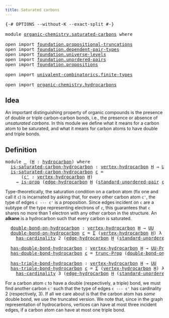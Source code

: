 ```yaml
---
title: Saturated carbons
---
```


<pre class="Agda"><a id="43" class="Symbol">{-#</a> <a id="47" class="Keyword">OPTIONS</a> <a id="55" class="Pragma">--without-K</a> <a id="67" class="Pragma">--exact-split</a> <a id="81" class="Symbol">#-}</a>

<a id="86" class="Keyword">module</a> <a id="93" href="organic-chemistry.saturated-carbons.html" class="Module">organic-chemistry.saturated-carbons</a> <a id="129" class="Keyword">where</a>

<a id="136" class="Keyword">open</a> <a id="141" class="Keyword">import</a> <a id="148" href="foundation.propositional-truncations.html" class="Module">foundation.propositional-truncations</a>
<a id="185" class="Keyword">open</a> <a id="190" class="Keyword">import</a> <a id="197" href="foundation.dependent-pair-types.html" class="Module">foundation.dependent-pair-types</a>
<a id="229" class="Keyword">open</a> <a id="234" class="Keyword">import</a> <a id="241" href="foundation.universe-levels.html" class="Module">foundation.universe-levels</a>
<a id="268" class="Keyword">open</a> <a id="273" class="Keyword">import</a> <a id="280" href="foundation.unordered-pairs.html" class="Module">foundation.unordered-pairs</a>
<a id="307" class="Keyword">open</a> <a id="312" class="Keyword">import</a> <a id="319" href="foundation.propositions.html" class="Module">foundation.propositions</a>

<a id="344" class="Keyword">open</a> <a id="349" class="Keyword">import</a> <a id="356" href="univalent-combinatorics.finite-types.html" class="Module">univalent-combinatorics.finite-types</a>

<a id="394" class="Keyword">open</a> <a id="399" class="Keyword">import</a> <a id="406" href="organic-chemistry.hydrocarbons.html" class="Module">organic-chemistry.hydrocarbons</a>
</pre>
## Idea

An important distinguishing property of organic compounds is the presence of double or triple carbon-carbon bonds, i.e., the presence or absence of _unsaturated carbons_. In this module we define what it means for a carbon atom to be saturated, and what it means for carbon atoms to have double and triple bonds.

## Definition

<pre class="Agda"><a id="788" class="Keyword">module</a> <a id="795" href="organic-chemistry.saturated-carbons.html#795" class="Module">_</a> <a id="797" class="Symbol">(</a><a id="798" href="organic-chemistry.saturated-carbons.html#798" class="Bound">H</a> <a id="800" class="Symbol">:</a> <a id="802" href="organic-chemistry.hydrocarbons.html#1564" class="Function">hydrocarbon</a><a id="813" class="Symbol">)</a> <a id="815" class="Keyword">where</a>
  <a id="823" href="organic-chemistry.saturated-carbons.html#823" class="Function">is-saturated-carbon-hydrocarbon</a> <a id="855" class="Symbol">:</a> <a id="857" href="organic-chemistry.hydrocarbons.html#2659" class="Function">vertex-hydrocarbon</a> <a id="876" href="organic-chemistry.saturated-carbons.html#798" class="Bound">H</a> <a id="878" class="Symbol">→</a> <a id="880" href="foundation-core.universe-levels.html#235" class="Primitive">UU</a>
  <a id="885" href="organic-chemistry.saturated-carbons.html#823" class="Function">is-saturated-carbon-hydrocarbon</a> <a id="917" href="organic-chemistry.saturated-carbons.html#917" class="Bound">c</a> <a id="919" class="Symbol">=</a>
      <a id="927" class="Symbol">(</a><a id="928" href="organic-chemistry.saturated-carbons.html#928" class="Bound">c&#39;</a> <a id="931" class="Symbol">:</a> <a id="933" href="organic-chemistry.hydrocarbons.html#2659" class="Function">vertex-hydrocarbon</a> <a id="952" href="organic-chemistry.saturated-carbons.html#798" class="Bound">H</a><a id="953" class="Symbol">)</a>
    <a id="959" class="Symbol">→</a> <a id="961" href="foundation-core.propositions.html#1309" class="Function">is-prop</a> <a id="969" class="Symbol">(</a><a id="970" href="organic-chemistry.hydrocarbons.html#3175" class="Function">edge-hydrocarbon</a> <a id="987" href="organic-chemistry.saturated-carbons.html#798" class="Bound">H</a> <a id="989" class="Symbol">(</a><a id="990" href="foundation.unordered-pairs.html#5112" class="Function">standard-unordered-pair</a> <a id="1014" href="organic-chemistry.saturated-carbons.html#917" class="Bound">c</a> <a id="1016" href="organic-chemistry.saturated-carbons.html#928" class="Bound">c&#39;</a><a id="1018" class="Symbol">))</a>
</pre>
Type-theoretically, the saturation condition on a carbon atom (fix one and call it `c`) is incarnated by asking that, for every other carbon atom `c'`, the type of edges `c --- c'` is a proposition. Since edges incident on `c` are a subtype of the type representing electrons of `c`, this guarantees that `c` shares no more than 1 electron with any other carbon in the structure. An **alkane** is a hydrocarbon such that every carbon is saturated.

<pre class="Agda">  <a id="1485" href="organic-chemistry.saturated-carbons.html#1485" class="Function">double-bond-on-hydrocarbon</a> <a id="1512" class="Symbol">:</a> <a id="1514" href="organic-chemistry.hydrocarbons.html#2659" class="Function">vertex-hydrocarbon</a> <a id="1533" href="organic-chemistry.saturated-carbons.html#798" class="Bound">H</a> <a id="1535" class="Symbol">→</a> <a id="1537" href="foundation-core.universe-levels.html#235" class="Primitive">UU</a>
  <a id="1542" href="organic-chemistry.saturated-carbons.html#1485" class="Function">double-bond-on-hydrocarbon</a> <a id="1569" href="organic-chemistry.saturated-carbons.html#1569" class="Bound">c</a> <a id="1571" class="Symbol">=</a> <a id="1573" href="foundation-core.dependent-pair-types.html#515" class="Record">Σ</a> <a id="1575" class="Symbol">(</a><a id="1576" href="organic-chemistry.hydrocarbons.html#2659" class="Function">vertex-hydrocarbon</a> <a id="1595" href="organic-chemistry.saturated-carbons.html#798" class="Bound">H</a><a id="1596" class="Symbol">)</a> <a id="1598" class="Symbol">λ</a> <a id="1600" href="organic-chemistry.saturated-carbons.html#1600" class="Bound">c&#39;</a> <a id="1603" class="Symbol">→</a>
    <a id="1609" href="univalent-combinatorics.finite-types.html#5213" class="Function">has-cardinality</a> <a id="1625" class="Number">2</a> <a id="1627" class="Symbol">(</a><a id="1628" href="organic-chemistry.hydrocarbons.html#3175" class="Function">edge-hydrocarbon</a> <a id="1645" href="organic-chemistry.saturated-carbons.html#798" class="Bound">H</a> <a id="1647" class="Symbol">(</a><a id="1648" href="foundation.unordered-pairs.html#5112" class="Function">standard-unordered-pair</a> <a id="1672" href="organic-chemistry.saturated-carbons.html#1569" class="Bound">c</a> <a id="1674" href="organic-chemistry.saturated-carbons.html#1600" class="Bound">c&#39;</a><a id="1676" class="Symbol">))</a>

  <a id="1682" href="organic-chemistry.saturated-carbons.html#1682" class="Function">has-double-bond-hydrocarbon</a> <a id="1710" class="Symbol">:</a> <a id="1712" href="organic-chemistry.hydrocarbons.html#2659" class="Function">vertex-hydrocarbon</a> <a id="1731" href="organic-chemistry.saturated-carbons.html#798" class="Bound">H</a> <a id="1733" class="Symbol">→</a> <a id="1735" href="foundation-core.propositions.html#1393" class="Function">UU-Prop</a> <a id="1743" href="Agda.Primitive.html#764" class="Primitive">lzero</a>
  <a id="1751" href="organic-chemistry.saturated-carbons.html#1682" class="Function">has-double-bond-hydrocarbon</a> <a id="1779" href="organic-chemistry.saturated-carbons.html#1779" class="Bound">c</a> <a id="1781" class="Symbol">=</a> <a id="1783" href="foundation.propositional-truncations.html#2707" class="Function">trunc-Prop</a> <a id="1794" class="Symbol">(</a><a id="1795" href="organic-chemistry.saturated-carbons.html#1485" class="Function">double-bond-on-hydrocarbon</a> <a id="1822" href="organic-chemistry.saturated-carbons.html#1779" class="Bound">c</a><a id="1823" class="Symbol">)</a>

  <a id="1828" href="organic-chemistry.saturated-carbons.html#1828" class="Function">has-triple-bond-hydrocarbon</a> <a id="1856" class="Symbol">:</a> <a id="1858" href="organic-chemistry.hydrocarbons.html#2659" class="Function">vertex-hydrocarbon</a> <a id="1877" href="organic-chemistry.saturated-carbons.html#798" class="Bound">H</a> <a id="1879" class="Symbol">→</a> <a id="1881" href="foundation-core.universe-levels.html#235" class="Primitive">UU</a>
  <a id="1886" href="organic-chemistry.saturated-carbons.html#1828" class="Function">has-triple-bond-hydrocarbon</a> <a id="1914" href="organic-chemistry.saturated-carbons.html#1914" class="Bound">c</a> <a id="1916" class="Symbol">=</a> <a id="1918" href="foundation-core.dependent-pair-types.html#515" class="Record">Σ</a> <a id="1920" class="Symbol">(</a><a id="1921" href="organic-chemistry.hydrocarbons.html#2659" class="Function">vertex-hydrocarbon</a> <a id="1940" href="organic-chemistry.saturated-carbons.html#798" class="Bound">H</a><a id="1941" class="Symbol">)</a> <a id="1943" class="Symbol">λ</a> <a id="1945" href="organic-chemistry.saturated-carbons.html#1945" class="Bound">c&#39;</a> <a id="1948" class="Symbol">→</a>
    <a id="1954" href="univalent-combinatorics.finite-types.html#5213" class="Function">has-cardinality</a> <a id="1970" class="Number">3</a> <a id="1972" class="Symbol">(</a><a id="1973" href="organic-chemistry.hydrocarbons.html#3175" class="Function">edge-hydrocarbon</a> <a id="1990" href="organic-chemistry.saturated-carbons.html#798" class="Bound">H</a> <a id="1992" class="Symbol">(</a><a id="1993" href="foundation.unordered-pairs.html#5112" class="Function">standard-unordered-pair</a> <a id="2017" href="organic-chemistry.saturated-carbons.html#1914" class="Bound">c</a> <a id="2019" href="organic-chemistry.saturated-carbons.html#1945" class="Bound">c&#39;</a><a id="2021" class="Symbol">))</a>
</pre>
For a carbon atom `c` to have a double (respectively, a triple) bond, we must find another carbon `c'` such that the type of edges `c --- c'` has cardinality 2 (respectively, 3). If all we care about is that the carbon atom has _some_ double bond, we use the truncated version. We note that, since in the graph representation of hydrocarbons, vertices can have at most three incident edges, if a carbon atom can have at most one triple bond.
